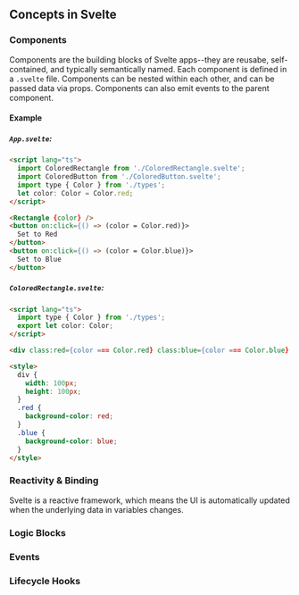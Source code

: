 ## Concepts in Svelte

### Components
Components are the building blocks of Svelte apps--they are reusabe, self-contained, and typically semantically named. Each component is defined in a `.svelte` file. Components can be nested within each other, and can be passed data via props. Components can also emit events to the parent component.

#### Example
##### `App.svelte`:
```html
<script lang="ts">
  import ColoredRectangle from './ColoredRectangle.svelte';
  import ColoredButton from './ColoredButton.svelte';
  import type { Color } from './types';
  let color: Color = Color.red;
</script>

<Rectangle {color} />
<button on:click={() => (color = Color.red)}>
  Set to Red
</button>
<button on:click={() => (color = Color.blue)}>
  Set to Blue
</button>
```
##### `ColoredRectangle.svelte`:
```html
<script lang="ts">
  import type { Color } from './types';
  export let color: Color;
</script>

<div class:red={color === Color.red} class:blue={color === Color.blue} />

<style>
  div {
    width: 100px;
    height: 100px;
  }
  .red {
    background-color: red;
  }
  .blue {
    background-color: blue;
  }
</style>
```


### Reactivity & Binding
Svelte is a reactive framework, which means the UI is automatically updated when the underlying data in variables changes. 

### Logic Blocks
### Events
### Lifecycle Hooks
